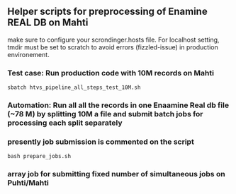 ## Helper scripts for preprocessing of Enamine REAL DB on Mahti
make sure to configure your scrondinger.hosts file. For localhost setting, tmdir must be set to scratch to avoid errors (fizzled-issue) in production environement.

### Test case: Run production code with 10M records on Mahti

```
sbatch htvs_pipeline_all_steps_test_10M.sh

```

### Automation: Run all all the records in one Enaamine Real db file (~78 M) by splitting 10M a file and submit batch jobs for processing each split separately
### presently job submission is commented on the script
```
bash prepare_jobs.sh
```
### array job for submitting fixed number of simultaneous jobs on Puhti/Mahti

